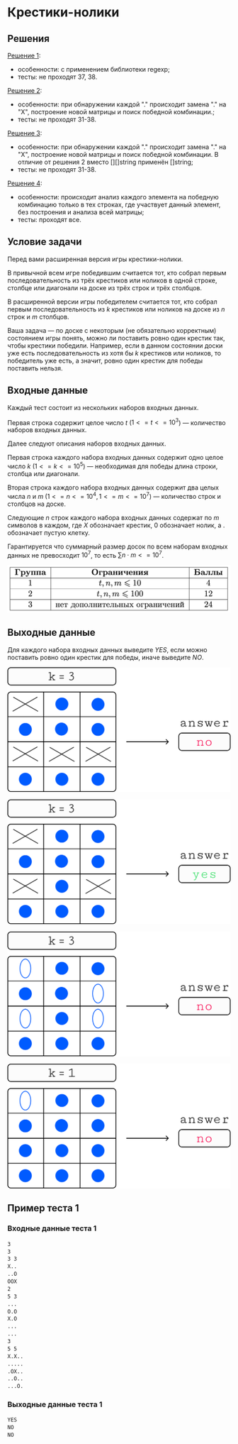 # Крестики-нолики

## Решения

[Решение 1](./task41/):

- особенности: с применением библиотеки regexp;
- тесты: не проходят 37, 38.

[Решение 2](./task42/):

- особенности: при обнаружении каждой "." происходит замена "." на "X", построение новой матрицы и поиск победной комбинации.;
- тесты: не проходят 31-38.

[Решение 3](./task43/):

- особенности: при обнаружении каждой "." происходит замена "." на "X", построение новой матрицы и поиск победной комбинации. В отличие от решения 2 вместо [][]string применён []string;
- тесты: не проходят 31-38.

[Решение 4](./task44/):

- особенности: происходит анализ каждого элемента на победную комбинацию только в тех строках, где участвует данный элемент, без построения и анализа всей матрицы;
- тесты: проходят все.

## Условие задачи

Перед вами расширенная версия игры крестики-нолики.

В привычной всем игре победившим считается тот, кто собрал первым последовательность из трёх крестиков или ноликов в одной строке, столбце или диагонали на доске из трёх строк и трёх столбцов.

В расширенной версии игры победителем считается тот, кто собрал первым последовательность из $k$ крестиков или ноликов на доске из $n$ строк и $m$ столбцов.

Ваша задача — по доске с некоторым (не обязательно корректным) состоянием игры понять, можно ли поставить ровно один крестик так, чтобы крестики победили. Например, если в данном состоянии доски уже есть последовательность из хотя бы $k$ крестиков или ноликов, то победитель уже есть, а значит, ровно один крестик для победы поставить нельзя.

## Входные данные

Каждый тест состоит из нескольких наборов входных данных.

Первая строка содержит целое число $t$ ($1 <= t <= 10^3$) — количество наборов входных данных.

Далее следуют описания наборов входных данных.

Первая строка каждого набора входных данных содержит одно целое число $k$ ($1 <= k <= 10^5$) — необходимая для победы длина строки, столбца или диагонали.

Вторая строка каждого набора входных данных содержит два целых числа $n$ и $m$ ($1 <= n <= 10^4, 1 <= m <= 10^7$) — количество строк и столбцов на доске.

Следующие $n$ строк каждого набора входных данных содержат по $m$ символов в каждом, где ${X}$ обозначает крестик, ${0}$ обозначает нолик, а ${.}$ обозначает пустую клетку.

Гарантируется что суммарный размер досок по всем наборам входных данных не превосходит $10^7$, то есть $\sum n \cdot m <= 10^7$.

![image1](image1.png)

## Выходные данные

Для каждого набора входных данных выведите ${YES}$, если можно поставить ровно один крестик для победы, иначе выведите ${NO}$.

![image2](image2.png)

![image3](image3.png)

![image4](image4.png)

![image5](image5.png)

## Пример теста 1

### Входные данные теста 1

```bash
3
3
3 3
X..
..O
OOX
2
5 3
...
O.O
X.O
...
...
3
5 5
X.X..
.....
.OX..
..O..
...O.
```

### Выходные данные теста 1

```bash
YES
NO
NO
```
